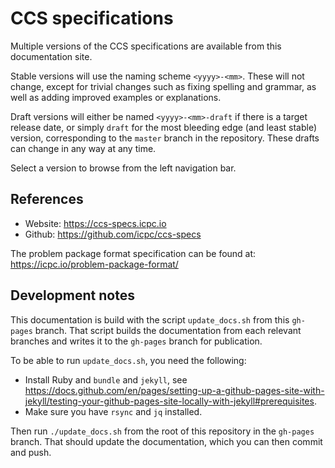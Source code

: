 # CCS specifications

Multiple versions of the CCS specifications are available from this
documentation site.

Stable versions will use the naming scheme `<yyyy>-<mm>`. These will
not change, except for trivial changes such as fixing spelling and
grammar, as well as adding improved examples or explanations.

Draft versions will either be named `<yyyy>-<mm>-draft` if there is a
target release date, or simply `draft` for the most bleeding edge (and
least stable) version, corresponding to the `master` branch in the
repository. These drafts can change in any way at any time.

Select a version to browse from the left navigation bar.

## References

* Website: <https://ccs-specs.icpc.io>
* Github: <https://github.com/icpc/ccs-specs>

The problem package format specification can be found at: <https://icpc.io/problem-package-format/>

## Development notes

This documentation is build with the script `update_docs.sh` from this
`gh-pages` branch. That script builds the documentation from each
relevant branches and writes it to the `gh-pages` branch for publication.

To be able to run `update_docs.sh`, you need the following:

* Install Ruby and `bundle` and `jekyll`, see <https://docs.github.com/en/pages/setting-up-a-github-pages-site-with-jekyll/testing-your-github-pages-site-locally-with-jekyll#prerequisites>.
* Make sure you have `rsync` and `jq` installed.

Then run `./update_docs.sh` from the root of this repository in the
`gh-pages` branch. That should update the documentation, which you can
then commit and push.
